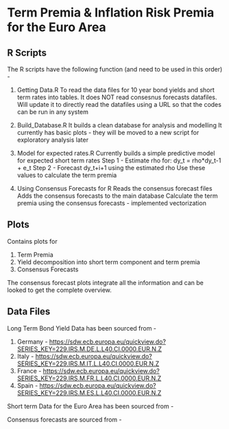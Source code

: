 # Term Premia &amp; Inflation Risk Premia for the Euro Area

## R Scripts
The R scripts have the following function (and need to be used in this order) -
1. Getting Data.R
  To read the data files for 10 year bond yields and short term rates into tables.
  It does NOT read consesnus forecasts datafiles.
  Will update it to directly read the datafiles using a URL so that the codes can be run in any system
  
2. Build_Database.R
  It builds a clean database for analysis and modelling
  It currently has basic plots - they will be moved to a new script for exploratory analysis later
  
3. Model for expected rates.R
  Currently builds a simple predictive model for expected short term rates
  Step 1 - Estimate rho for: dy_t = rho*dy_t-1 + e_t
  Step 2 - Forecast dy_t+i+1 using the estimated rho
  Use these values to calculate the term premia
  
4. Using Consensus Forecasts for R
  Reads the consensus forecast files
  Adds the consensus forecasts to the main database
  Calculate the term premia using the consensus forecasts - implemented vectorization

## Plots
Contains plots for
  1. Term Premia
  2. Yield decomposition into short term component and term premia
  3. Consensus Forecasts

The consensus forecast plots integrate all the information and can be looked to get the complete overview.

## Data Files
Long Term Bond Yield Data has been sourced from -
1. Germany - https://sdw.ecb.europa.eu/quickview.do?SERIES_KEY=229.IRS.M.DE.L.L40.CI.0000.EUR.N.Z
2. Italy - https://sdw.ecb.europa.eu/quickview.do?SERIES_KEY=229.IRS.M.IT.L.L40.CI.0000.EUR.N.Z
3. France - https://sdw.ecb.europa.eu/quickview.do?SERIES_KEY=229.IRS.M.FR.L.L40.CI.0000.EUR.N.Z
4. Spain - https://sdw.ecb.europa.eu/quickview.do?SERIES_KEY=229.IRS.M.ES.L.L40.CI.0000.EUR.N.Z
  
Short term Data for the Euro Area has been sourced from -

Consensus forecasts are sourced from -


  
